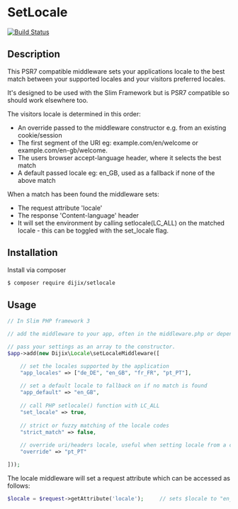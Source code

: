 # SetLocale
[![Build Status](https://travis-ci.org/dijitaltrix/PSR7-SetLocale.svg?branch=master)](https://travis-ci.org/dijitaltrix/PSR7-SetLocale.svg?branch=master)

## Description

This PSR7 compatible middleware sets your applications locale to the best match between your supported locales and your visitors preferred locales.

It's designed to be used with the Slim Framework but is PSR7 compatible so should work elsewhere too.

The visitors locale is determined in this order:

* An override passed to the middleware constructor e.g. from an existing cookie/session
* The first segment of the URI eg: example.com/en/welcome or example.com/en-gb/welcome.
* The users browser accept-language header, where it selects the best match
* A default passed locale eg: en_GB, used as a fallback if none of the above match

When a match has been found the middleware sets:

* The request attribute 'locale'
* The response 'Content-language' header
* It will set the environment by calling setlocale(LC_ALL) on the matched locale - this can be toggled with the set_locale flag.

## Installation

Install via composer
```bash
$ composer require dijix/setlocale
````

## Usage

```php
// In Slim PHP framework 3

// add the middleware to your app, often in the middleware.php or dependencies.php file

// pass your settings as an array to the constructor.
$app->add(new Dijix\Locale\setLocaleMiddleware([

	// set the locales supported by the application
	"app_locales" => ["de_DE", "en_GB", "fr_FR", "pt_PT"],
	
	// set a default locale to fallback on if no match is found
	"app_default" => "en_GB",
	
	// call PHP setlocale() function with LC_ALL
	"set_locale" => true,
	
	// strict or fuzzy matching of the locale codes
	"strict_match" => false,
	
	// override uri/headers locale, useful when setting locale from a cookie or user session
	"override" => "pt_PT"

]));
```

The locale middleware will set a request attribute which can be accessed as follows:

```php
$locale = $request->getAttribute('locale');		// sets $locale to "en_GB"
```
